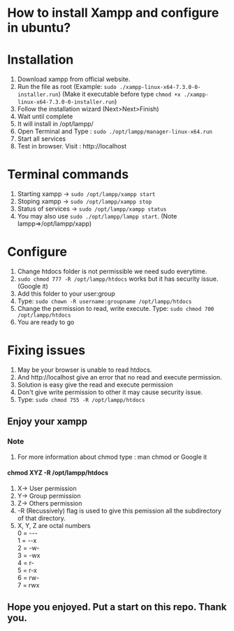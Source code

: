 # How to install Xampp and configure in ubuntu?

# Installation
1) Download xampp from official website.
2) Run the file as root (Example: `sudo ./xampp-linux-x64-7.3.0-0-installer.run`) (Make it executable before type `chmod +x ./xampp-linux-x64-7.3.0-0-installer.run`)
3) Follow the installation wizard (Next>Next>Finish)
4) Wait until complete
5) It will install in /opt/lampp/
6) Open Terminal and Type : `sudo ./opt/lampp/manager-linux-x64.run`
7) Start all services
8) Test in browser. Visit : http://localhost

# Terminal commands
1) Starting xampp -> `sudo /opt/lampp/xampp start`
2) Stoping xampp -> `sudo /opt/lampp/xampp stop`
3) Status of services -> `sudo /opt/lampp/xampp status`
4) You may also use `sudo ./opt/lampp/lampp start`. (Note lampp=>/opt/lampp/xapp)

# Configure 
1) Change htdocs folder is not permissible we need sudo everytime.
2) `sudo chmod 777 -R /opt/lampp/htdocs` works but it has security issue.(Google it)
3) Add this folder to your user:group
4) Type: `sudo chown -R username:groupname /opt/lampp/htdocs`
5) Change the permission to read, write execute. Type: `sudo chmod 700 /opt/lampp/htdocs`
6) You are ready to go

# Fixing issues
1) May be your browser is unable to read htdocs.
2) And http://localhost give an error that no read and execute permission.
3) Solution is easy give the read and execute permission 
4) Don't give write permission to other it may cause security issue.
5) Type: `sudo chmod 755 -R /opt/lampp/htdocs`

## Enjoy your xampp

### Note
1) For more information about chmod type : man chmod or Google it

#### chmod XYZ -R /opt/lampp/htdocs
1)  X-> User permission
2)  Y-> Group permission
3)  Z-> Others permission
4)  -R (Recussively) flag is used to give this pemission all the subdirectory of that directory.
5) X, Y, Z are octal numbers <br/>
  0 = --- <br/>
  1 = --x<br/>
  2 = -w-<br/>
  3 = -wx<br/>
  4 = r-<br/>
  5 = r-x<br/>
  6 = rw-<br/>
  7 = rwx<br/>
  
## Hope you enjoyed. Put a start on this repo. Thank you. 
  
